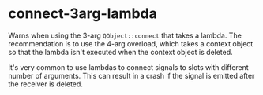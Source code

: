 # connect-3arg-lambda

Warns when using the 3-arg `QObject::connect` that takes a lambda.
The recommendation is to use the 4-arg overload, which takes a context object
so that the lambda isn't executed when the context object is deleted.

It's very common to use lambdas to connect signals to slots with different number
of arguments. This can result in a crash if the signal is emitted after the receiver
is deleted.
